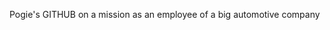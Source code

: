 Pogie's GITHUB
on a mission as an employee of a big automotive company

<!---
mpogie/mpogie is a ✨ special ✨ repository because its `README.md` (this file) appears on your GitHub profile.
You can click the Preview link to take a look at your changes.
--->
